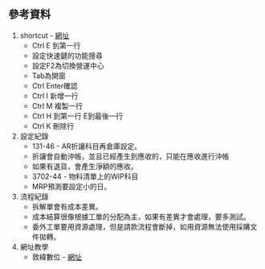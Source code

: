 ## 參考資料
1. shortcut - [網址](https://www.youtube.com/watch?v=4jB8bIqBXCY)
   + Ctrl E 到第一行
   + 設定快速鍵的功能搜尋
   + 設定F2為切換營運中心
   + Tab為開窗
   + Ctrl Enter確認
   + Ctrl I 新增一行
   + Ctrl M 複製一行
   + Ctrl H 到第一行  E到最後一行
   + Ctrl K 刪除行
2. 設定紀錄
   +  131-46 - AR折讓科目再倉庫設定。
   +  折讓會自動沖帳，並且已經產生到應收的，只能在應收進行沖帳
   +  如果有退貨，會產生淨額的應收。
   +  3702-44 - 物料清單上的WIP科目
   +  MRP預測要設定小的日。
3. 流程紀錄
   + 拆解單會有成本差異。
   + 成本結算很像根據工單的分配為主，如果有差異才會處理，要多測試。
   + 委外工單要用資源處理，但是請款流程會斷掉，如用資源無法使用採購文件拋轉。
4. 網址教學
   + 敦緯數位 - [網址](https://www.youtube.com/@sapbusinessone1981/videos)
